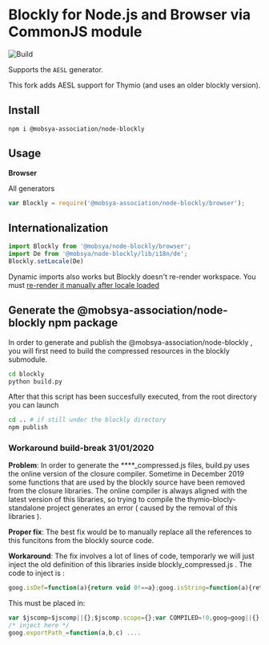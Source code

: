 # Blockly for Node.js and Browser via CommonJS module

![Build](https://travis-ci.org/Mobsya/node-blockly.svg?branch=master)

Supports the `AESL` generator.

This fork adds AESL support for Thymio (and uses an older blockly version).

## Install
```
npm i @mobsya-association/node-blockly
```
## Usage

**Browser**

All generators
```js
var Blockly = require('@mobsya-association/node-blockly/browser');
```

## Internationalization

```js
import Blockly from '@mobsya/node-blockly/browser';
import De from '@mobsya/node-blockly/lib/i18n/de';
Blockly.setLocale(De)
```

Dynamic imports also works but Blockly doesn't re-render workspace. You must [re-render it manually after locale loaded](https://github.com/Mobsya/Mobsya.github.io/blob/master/blockly/index.js#L6)

## Generate the @mobsya-association/node-blockly npm package

In order to generate and publish the @mobsya-association/node-blockly , you will first need to build the compressed resources in the blockly submodule. 

```bash
cd blockly
python build.py
```

After that this script has been succesfully executed, from the root directory you can launch

```bash
cd .. # if still under the blockly directory
npm publish
```

### Workaround build-break 31/01/2020 

**Problem**: In order to generate the ****_compressed.js files, build.py uses the online version of the closure compiler. 
Sometime in December 2019 some functions that are used by the blockly source have been removed from the closure libraries.
The online compiler is always aligned with the latest version of this libraries, so trying to compile the thymio-blocly-standalone project generates an error ( caused by the removal of this libraries ).

**Proper fix**: The best fix would be to manually replace all the references to this funcitons from the blockly source code.

**Workaround**: The fix involves a lot of lines of code, temporarly we will just inject the old definition of this libraries inside blockly_compressed.js .
The code to inject is :

```js
goog.isDef=function(a){return void 0!==a};goog.isString=function(a){return"string"==typeof a};goog.isBoolean=function(a){return"boolean"==typeof a};goog.isNumber=function(a){return"number"==typeof a};
```

This must be placed in:

```js
var $jscomp=$jscomp||{};$jscomp.scope={};var COMPILED=!0,goog=goog||{};goog.global=this||self;
/* inject here */
goog.exportPath_=function(a,b,c) ....
```







